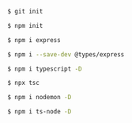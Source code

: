 ``` sh
$ git init
```

``` sh
$ npm init
```

``` sh
$ npm i express
```

``` sh
$ npm i --save-dev @types/express
```

``` sh
$ npm i typescript -D
```

``` sh
$ npx tsc
```

``` sh
$ npm i nodemon -D
```

``` sh
$ npm i ts-node -D
```




